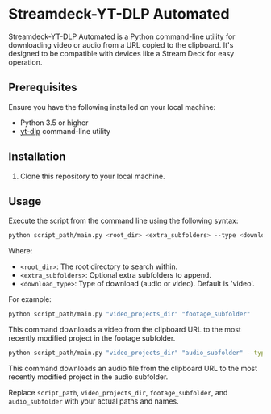 # Streamdeck-YT-DLP Automated

Streamdeck-YT-DLP Automated is a Python command-line utility for downloading video or audio from a URL copied to the clipboard. It's designed to be compatible with devices like a Stream Deck for easy operation.

## Prerequisites

Ensure you have the following installed on your local machine:

- Python 3.5 or higher
- [yt-dlp](https://github.com/yt-dlp/yt-dlp) command-line utility

## Installation

1. Clone this repository to your local machine.

## Usage

Execute the script from the command line using the following syntax:

```bash
python script_path/main.py <root_dir> <extra_subfolders> --type <download_type>
```

Where:

- `<root_dir>`: The root directory to search within.
- `<extra_subfolders>`: Optional extra subfolders to append.
- `<download_type>`: Type of download (audio or video). Default is 'video'.

For example:

```bash
python script_path/main.py "video_projects_dir" "footage_subfolder"
```

This command downloads a video from the clipboard URL to the most recently modified project in the footage subfolder.

```bash
python script_path/main.py "video_projects_dir" "audio_subfolder" --type audio
```

This command downloads an audio file from the clipboard URL to the most recently modified project in the audio subfolder.

Replace `script_path`, `video_projects_dir`, `footage_subfolder`, and `audio_subfolder` with your actual paths and names.